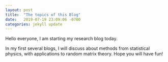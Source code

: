 ```yaml
---
layout: post
title:  "The topics of this Blog"
date:   2019-07-19 23:09:06 -0700
categories: jekyll update
---
```


Hello everyone, I am starting my research blog today. 

In my first several blogs, I will discuss about methods from statistical physics, with applications to random matrix theory. Hope you will have fun! 